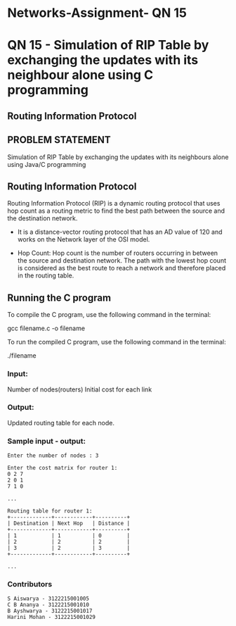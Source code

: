 # Networks-Assignment- QN  15

# QN 15 - Simulation of RIP Table by exchanging the updates with its neighbour alone using C programming

## Routing Information Protocol

## PROBLEM STATEMENT

Simulation of RIP Table by exchanging the updates with its neighbours alone using Java/C programming

## Routing Information Protocol

Routing Information Protocol (RIP) is a dynamic routing protocol that uses hop count as a routing metric to find the best path between the source and the destination network. 
- It is a distance-vector routing protocol that has an AD value of 120 and works on the Network layer of the OSI model. 

- Hop Count: Hop count is the number of routers occurring in between the source and destination network. The path with the lowest hop count is considered as the best route to reach a network and therefore placed in the routing table. 

## Running the C program

To compile the C program, use the following command in the terminal:

gcc filename.c -o filename

To run the compiled C program, use the following command in the terminal:

./filename

### Input:

Number of nodes(routers)
Initial cost for each link 

### Output:

Updated routing table for each node.

### Sample input - output:

```
Enter the number of nodes : 3

Enter the cost matrix for router 1:
0 2 7
2 0 1
7 1 0

...

Routing table for router 1:
+-------------+------------+----------+
| Destination | Next Hop   | Distance |
+-------------+------------+----------+
| 1           | 1          | 0        |
| 2           | 2          | 2        |
| 3           | 2          | 3        |
+-------------+------------+----------+

...
```


### Contributors
```
S Aiswarya - 3122215001005
C B Ananya - 3122215001010
B Ayshwarya - 3122215001017
Harini Mohan - 3122215001029
```
